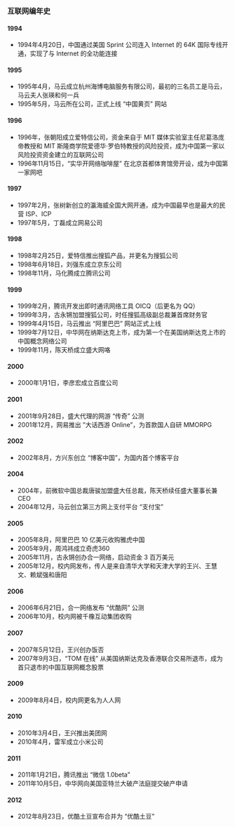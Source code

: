 ### 互联网编年史

#### 1994

- 1994年4月20日，中国通过美国 Sprint 公司连入 Internet 的 64K 国际专线开通，实现了与 Internet 的全功能连接

#### 1995

- 1995年4月，马云成立杭州海博电脑服务有限公司，最初的三名员工是马云，马云夫人张瑛和何一兵
- 1995年5月，马云所在公司，正式上线 “中国黄页” 网站

#### 1996

- 1996年，张朝阳成立爱特信公司，资金来自于 MIT 媒体实验室主任尼葛洛庞帝教授和 MIT 斯隆商学院爱德华·罗伯特教授的风险投资，成为中国第一家以风险投资资金建立的互联网公司
- 1996年11月15日，“实华开网络咖啡屋” 在北京首都体育馆旁开设，成为中国第一家网吧

#### 1997

- 1997年2月，张树新创立的瀛海威全国大网开通，成为中国最早也是最大的民营 ISP、ICP
- 1997年5月，丁磊成立网易公司

#### 1998

- 1998年2月25日，爱特信推出搜狐产品，并更名为搜狐公司
- 1998年6月18日，刘强东成立京东公司
- 1998年11月，马化腾成立腾讯公司

#### 1999

- 1999年2月，腾讯开发出即时通讯网络工具 OICQ（后更名为 QQ）
- 1999年3月，古永锵加盟搜狐公司，时任搜狐高级副总裁兼首席财务官
- 1999年4月15日，马云推出 “阿里巴巴” 网站正式上线
- 1999年7月12日，中华网在纳斯达克上市，成为第一个在美国纳斯达克上市的中国概念网络公司
- 1999年11月，陈天桥成立盛大网咯

#### 2000

- 2000年1月1日，李彦宏成立百度公司

#### 2001

- 2001年9月28日，盛大代理的网游 “传奇” 公测
- 2001年12月，网易推出 ”大话西游 Online”，为首款国人自研 MMORPG

#### 2002

- 2002年8月，方兴东创立 “博客中国”，为国内首个博客平台

#### 2004

- 2004年，前微软中国总裁唐骏加盟盛大任总裁，陈天桥续任盛大董事长兼 CEO
- 2004年12月，马云创立第三方网上支付平台 “支付宝”

#### 2005

- 2005年8月，阿里巴巴 10 亿美元收购雅虎中国
- 2005年9月，周鸿祎成立奇虎360
- 2005年11月，古永锵创办合一网络，启动资金 3 百万美元
- 2005年12月，校内网发布，传人是来自清华大学和天津大学的王兴、王慧文、赖斌强和唐阳

#### 2006

- 2006年6月21日，合一网络发布 “优酷网” 公测
- 2006年10月，校内网被千橡互动集团收购

#### 2007

- 2007年5月12日，王兴创办饭否
- 2007年9月3日，“TOM 在线” 从美国纳斯达克及香港联合交易所退市，成为首只退市的中国互联网概念股票

#### 2009

- 2009年8月4日，校内网更名为人人网

#### 2010

- 2010年3月4日，王兴推出美团网
- 2010年4月，雷军成立小米公司

#### 2011

- 2011年1月21日，腾讯推出 “微信 1.0beta”
- 2011年10月5日，中华网向美国亚特兰大破产法庭提交破产申请

#### 2012

- 2012年8月23日，优酷土豆宣布合并为 “优酷土豆”
